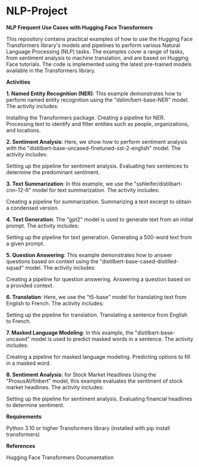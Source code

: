 # NLP-Project
**NLP Frequent Use Cases with Hugging Face Transformers**

This repository contains practical examples of how to use the Hugging Face Transformers library's models and pipelines to perform various Natural Language Processing (NLP) tasks. The examples cover a range of tasks, from sentiment analysis to machine translation, and are based on Hugging Face tutorials. The code is implemented using the latest pre-trained models available in the Transformers library.

**Activities**

**1. Named Entity Recognition (NER)**: This example demonstrates how to perform named entity recognition using the "dslim/bert-base-NER" model. The activity includes:

  Installing the Transformers package.
  Creating a pipeline for NER.
  Processing text to identify and filter entities such as people, organizations, and locations.
  
**2. Sentiment Analysis**: Here, we show how to perform sentiment analysis with the "distilbert-base-uncased-finetuned-sst-2-english" model. The activity includes:

  Setting up the pipeline for sentiment analysis.
  Evaluating two sentences to determine the predominant sentiment.
  
**3. Text Summarization**: In this example, we use the "sshleifer/distilbart-cnn-12-6" model for text summarization. The activity includes:

  Creating a pipeline for summarization.
  Summarizing a text excerpt to obtain a condensed version.
  
**4. Text Generation**: The "gpt2" model is used to generate text from an initial prompt. The activity includes:

  Setting up the pipeline for text generation.
  Generating a 500-word text from a given prompt.
  
**5. Question Answering**: This example demonstrates how to answer questions based on context using the "distilbert-base-cased-distilled-squad" model. The activity includes:

  Creating a pipeline for question answering.
  Answering a question based on a provided context.
  
**6. Translation**: Here, we use the "t5-base" model for translating text from English to French. The activity includes:

  Setting up the pipeline for translation.
  Translating a sentence from English to French.
  
**7. Masked Language Modeling**: In this example, the "distilbert-base-uncased" model is used to predict masked words in a sentence. The activity includes:

  Creating a pipeline for masked language modeling.
  Predicting options to fill in a masked word.
  
**8. Sentiment Analysis**: for Stock Market Headlines Using the "ProsusAI/finbert" model, this example evaluates the sentiment of stock market headlines. The activity includes:

  Setting up the pipeline for sentiment analysis.
  Evaluating financial headlines to determine sentiment.

**Requirements**

  Python 3.10 or higher
  Transformers library (installed with pip install transformers)

**References**

Hugging Face Transformers Documentation
